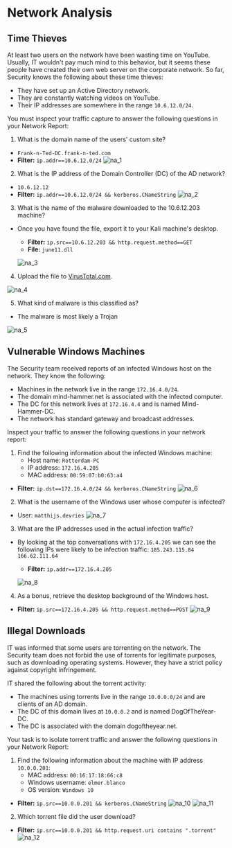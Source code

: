 # Network Analysis

## Time Thieves

At least two users on the network have been wasting time on YouTube. Usually, IT wouldn't pay much mind to this behavior, but it seems these people have created their own web server on the corporate network. So far, Security knows the following about these time thieves:

- They have set up an Active Directory network.
- They are constantly watching videos on YouTube.
- Their IP addresses are somewhere in the range `10.6.12.0/24`.

You must inspect your traffic capture to answer the following questions in your Network Report:
1. What is the domain name of the users' custom site?
  - `Frank-n-Ted-DC.frank-n-ted.com`
  - **Filter:** `ip.addr==10.6.12.0/24`
  ![na_1](images/na_1.png)
2. What is the IP address of the Domain Controller (DC) of the AD network?
  - `10.6.12.12`
  - **Filter:** `ip.addr==10.6.12.0/24 && kerberos.CNameString`
  ![na_2](images/na_2.png)
3. What is the name of the malware downloaded to the 10.6.12.203 machine?
  - Once you have found the file, export it to your Kali machine's desktop.
    - **Filter:** `ip.src==10.6.12.203 && http.request.method==GET`
    - **File:** `june11.dll`
    
    ![na_3](images/na_3.png)
  
4. Upload the file to [VirusTotal.com](https://www.virustotal.com/gui/). 

  ![na_4](images/na_4.png)
  
5. What kind of malware is this classified as?
  - The malware is most likely a Trojan
  
  ![na_5](images/na_5.png)

## Vulnerable Windows Machines

The Security team received reports of an infected Windows host on the network. They know the following:
- Machines in the network live in the range `172.16.4.0/24`.
- The domain mind-hammer.net is associated with the infected computer.
- The DC for this network lives at `172.16.4.4` and is named Mind-Hammer-DC.
- The network has standard gateway and broadcast addresses.

Inspect your traffic to answer the following questions in your network report:

1. Find the following information about the infected Windows machine:
    - Host name: `Rotterdam-PC`
    - IP address: `172.16.4.205`
    - MAC address: `00:59:07:b0:63:a4`
  - **Filter:** `ip.dst==172.16.4.0/24 && kerberos.CNameString`
  ![na_6](images/na_6.png)
    
2. What is the username of the Windows user whose computer is infected?
  - User: `matthijs.devries`
  ![na_7](images/na_7.png)
3. What are the IP addresses used in the actual infection traffic?
  - By looking at the top conversations with `172.16.4.205` we can see the following IPs were likely to be infection traffic: `185.243.115.84` `166.62.111.64`
    - **Filter:** `ip.addr==172.16.4.205`
    
    ![na_8](images/na_8.png)
    
4. As a bonus, retrieve the desktop background of the Windows host.
  - **Filter:** `ip.src==172.16.4.205 && http.request.method==POST`
  ![na_9](images/na_9.png)

## Illegal Downloads

IT was informed that some users are torrenting on the network. The Security team does not forbid the use of torrents for legitimate purposes, such as downloading operating systems. However, they have a strict policy against copyright infringement.

IT shared the following about the torrent activity:

- The machines using torrents live in the range `10.0.0.0/24` and are clients of an AD domain.
- The DC of this domain lives at `10.0.0.2` and is named DogOfTheYear-DC.
- The DC is associated with the domain dogoftheyear.net.

Your task is to isolate torrent traffic and answer the following questions in your Network Report:

1. Find the following information about the machine with IP address `10.0.0.201`:
    - MAC address: `00:16:17:18:66:c8`
    - Windows username: `elmer.blanco`
    - OS version: `Windows 10`
  - **Filter:** `ip.src==10.0.0.201 && kerberos.CNameString`
  ![na_10](images/na_10.png)
  ![na_11](images/na_11.png)

2. Which torrent file did the user download?
  - **Filter:** `ip.src==10.0.0.201 && http.request.uri contains ".torrent"`
  ![na_12](images/na_12.png)
